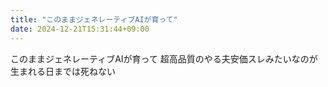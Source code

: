 ```yaml
---
title: "このままジェネレーティブAIが育って"
date: 2024-12-21T15:31:44+09:00
---
```

このままジェネレーティブAIが育って
超高品質のやる夫安価スレみたいなのが生まれる日までは死ねない
